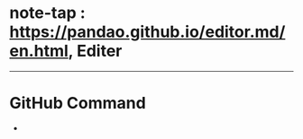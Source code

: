 # note-tap : https://pandao.github.io/editor.md/en.html, Editer
------------------------
# GitHub Command
- 

 